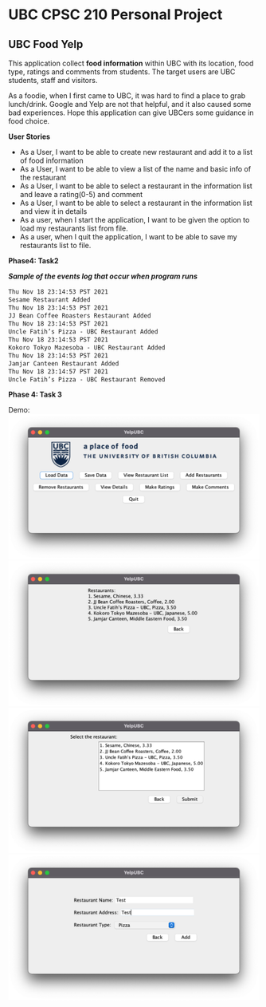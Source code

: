 # UBC CPSC 210 Personal Project
## UBC Food Yelp

This application collect **food information** within UBC with its location, food type, ratings and comments from students. 
The target users are UBC students, staff and visitors.

As a foodie, when I first came to UBC, it was hard to find a place to grab lunch/drink. Google and Yelp are not that helpful, and it also caused some bad experiences. 
Hope this application can give UBCers some guidance in food choice.

**User Stories**
- As a User, I want to be able to create new restaurant and add it to a list of food information
- As a User, I want to be able to view a list of the name and basic info of the restaurant 
- As a User, I want to be able to select a restaurant in the information list and leave a rating(0-5) and comment
- As a User, I want to be able to select a restaurant in the information list and view it in details
- As a user, when I start the application, I want to be given the option to load my restaurants list from file.
- As a user, when I quit the application, I want to be able to save my restaurants list to file.

**Phase4: Task2**

***Sample of the events log that occur when program runs***
```
Thu Nov 18 23:14:53 PST 2021
Sesame Restaurant Added 
Thu Nov 18 23:14:53 PST 2021
JJ Bean Coffee Roasters Restaurant Added
Thu Nov 18 23:14:53 PST 2021
Uncle Fatih’s Pizza - UBC Restaurant Added
Thu Nov 18 23:14:53 PST 2021
Kokoro Tokyo Mazesoba - UBC Restaurant Added
Thu Nov 18 23:14:53 PST 2021
Jamjar Canteen Restaurant Added
Thu Nov 18 23:14:57 PST 2021
Uncle Fatih’s Pizza - UBC Restaurant Removed
```

**Phase 4: Task 3**

Demo:
![main](1.png)
![view](2.png)
![select](3.png)
![add](4.png)
